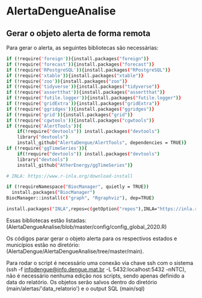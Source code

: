 # AlertaDengueAnalise

## Gerar o objeto alerta de forma remota

Para gerar o alerta, as seguintes bibliotecas são necessárias: 
```bash
if (!require('foreign')){install.packages("foreign")} 
if (!require('forecast')){install.packages("forecast")} 
if (!require('RPostgreSQL')){install.packages("RPostgreSQL")} 
if (!require('xtable')){install.packages("xtable")} 
if (!require('zoo')){install.packages("zoo")} 
if (!require('tidyverse')){install.packages("tidyverse")} 
if (!require('assertthat')){install.packages("assertthat")} 
if (!require('futile.logger')){install.packages("futile.logger")} 
if (!require('gridExtra')){install.packages("gridExtra")} 
if (!require('ggridges')){install.packages("ggridges")} 
if (!require('grid')){install.packages("grid")} 
if (!require('cgwtools')){install.packages("cgwtools")} 
if (!require('AlertTools')){
    if(!require("devtools")) install.packages("devtools")
    library("devtools")
    install_github("AlertaDengue/AlertTools", dependencies = TRUE)} 
if (!require('ggTimeSeries')){
    if(!require("devtools")) install.packages("devtools")
    library("devtools")
    install_github("AtherEnergy/ggTimeSeries")} 

# INLA: https://www.r-inla.org/download-install

if (!requireNamespace("BiocManager", quietly = TRUE))
  install.packages("BiocManager")
BiocManager::install(c("graph", "Rgraphviz"), dep=TRUE)

install.packages("INLA",repos=c(getOption("repos"),INLA="https://inla.r-inla-download.org/R/stable"), dep=TRUE)
```


Essas bibliotecas estão listadas: (AlertaDengueAnalise/blob/master/config/config_global_2020.R)

Os códigos parar gerar o objeto alerta para os respectivos estados e municípios estão no diretório: (AlertaDengue/AlertaDengueAnalise/tree/master/main). 

Para rodar o script é necessário uma conexão via chave ssh com o sistema (ssh -f infodengue@info.dengue.mat.br -L 5432:localhost:5432 -nNTC), não é necessário nenhuma edição nos scripts, sendo apenas definido a data do relatório. Os objetos serão salvos dentro do diretório (main/alertas/'data_relatorio') e o output SQL (main/sql)





